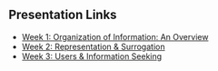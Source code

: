 ## Presentation Links

- [Week 1: Organization of Information: An Overview](https://manika-lamba.github.io/LIS5043/Week-1/#/title-slide)
- [Week 2: Representation & Surrogation](https://manika-lamba.github.io/LIS5043/Week-2/#/title-slide)
- [Week 3: Users & Information Seeking](https://manika-lamba.github.io/LIS5043/Week-3/#/title-slide)
